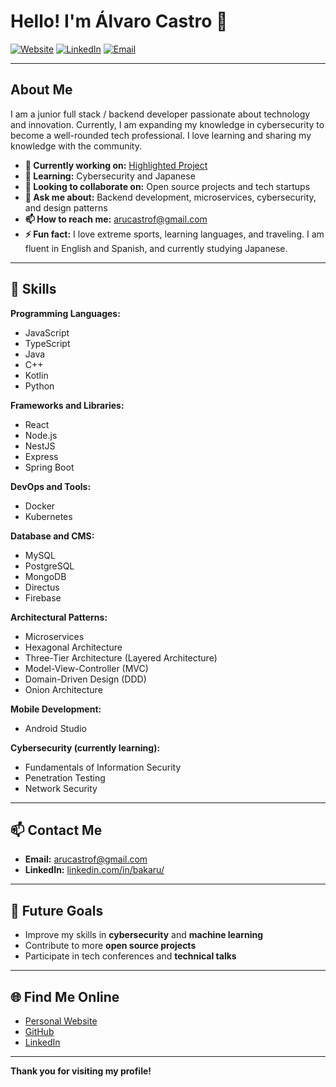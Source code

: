 # Hello! I'm Álvaro Castro 👋

[![Website](https://img.shields.io/badge/Website-Visit-blue?style=flat-square&logo=google-chrome)](https://your-website.com)
[![LinkedIn](https://img.shields.io/badge/LinkedIn-Connect-blue?style=flat-square&logo=linkedin)](https://www.linkedin.com/in/your-profile/)
[![Email](https://img.shields.io/badge/Email-Contact-blue?style=flat-square&logo=gmail)](mailto:your-email@gmail.com)

---

## About Me

I am a junior full stack / backend developer passionate about technology and innovation. Currently, I am expanding my knowledge in cybersecurity to become a well-rounded tech professional. I love learning and sharing my knowledge with the community.

- **🔭 Currently working on:** [Highlighted Project](https://github.com/bakaruu/catium)
- **🌱 Learning:** Cybersecurity and Japanese
- **👯 Looking to collaborate on:** Open source projects and tech startups
- **💬 Ask me about:** Backend development, microservices, cybersecurity, and design patterns
- **📫 How to reach me:** [arucastrof@gmail.com](arucastrof@gmail.com)
- **⚡ Fun fact:** I love extreme sports, learning languages, and traveling. I am fluent in English and Spanish, and currently studying Japanese.

---

## 🚀 Skills

**Programming Languages:**
- JavaScript
- TypeScript
- Java
- C++
- Kotlin
- Python

**Frameworks and Libraries:**
- React
- Node.js
- NestJS
- Express
- Spring Boot

**DevOps and Tools:**
- Docker
- Kubernetes

**Database and CMS:**
- MySQL
- PostgreSQL
- MongoDB
- Directus
- Firebase

**Architectural Patterns:**
- Microservices
- Hexagonal Architecture
- Three-Tier Architecture (Layered Architecture)
- Model-View-Controller (MVC)
- Domain-Driven Design (DDD)
- Onion Architecture


**Mobile Development:**
- Android Studio

**Cybersecurity (currently learning):**
- Fundamentals of Information Security
- Penetration Testing
- Network Security

---




## 📫 Contact Me

- **Email:** [arucastrof@gmail.com](mailto:arucastrof@gmail.com)
- **LinkedIn:** [linkedin.com/in/bakaru/](https://www.linkedin.com/in/bakaru/)

---

## 🎯 Future Goals

- Improve my skills in **cybersecurity** and **machine learning**
- Contribute to more **open source projects**
- Participate in tech conferences and **technical talks**

---

## 🌐 Find Me Online

- [Personal Website](https://bakaru.dev)
- [GitHub](https://github.com/bakaruu)
- [LinkedIn](https://www.linkedin.com/in/bakaru/)

---

**Thank you for visiting my profile!**

